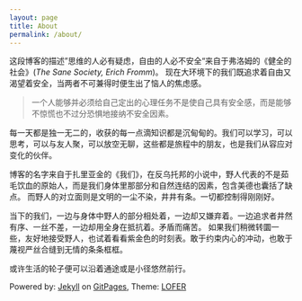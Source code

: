 ```yaml
---
layout: page
title: About
permalink: /about/
---
```


这段博客的描述”思维的人必有疑虑，自由的人必不安全“来自于弗洛姆的《健全的社会》(*The Sane Society, Erich Fromm*)。
现在大环境下的我们既追求着自由又渴望着安全，当两者不可兼得时便生出了恼人的焦虑感。

> 一个人能够并必须给自己定出的心理任务不是使自己具有安全感，而是能够不惊慌也不过分恐惧地接纳不安全因素。

每一天都是独一无二的，收获的每一点滴知识都是沉甸甸的。我们可以学习，可以思考，可以与友人聚，可以放空无聊，这些都是旅程中的朋友，也是我们从容应对变化的伙伴。

博客的名字来自于扎里亚金的《我们》，在反乌托邦的小说中，野人代表的不是茹毛饮血的原始人，而是我们身体里那部分和自然连结的因素，包含美德也囊括了缺点。
而野人的对立面则是文明的一尘不染，井井有条。一切都控制得刚刚好。

当下的我们，一边与身体中野人的部分相处着，一边却又嫌弃着。一边追求者井然有序、一丝不差，一边却用全身在抵抗着。矛盾而痛苦。
如果我们稍微转圜一些，友好地接受野人，也试着看看紫金色的时刻表。敢于约束内心的冲动，也敢于蔑视严丝合缝到无情的条条框框。

或许生活的轮子便可以沿着通途或是小径悠然前行。


Powered by: [Jekyll](https://jekyllrb.com/) on [GitPages](https://pages.github.com/), Theme: [LOFER](https://github.com/FromEndWorld/LOFFER)
